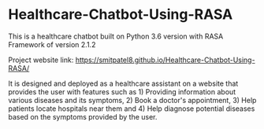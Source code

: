 # Healthcare-Chatbot-Using-RASA
This is a healthcare chatbot built on Python 3.6 version with RASA Framework of version 2.1.2

Project website link: https://smitpatel8.github.io/Healthcare-Chatbot-Using-RASA/

It is designed and deployed as a healthcare assistant on a website that provides the user with features such as 1) Providing information about various diseases and its symptoms, 2) Book a doctor's appointment, 3) Help patients locate hospitals near them and 4) Help diagnose potential diseases based on the symptoms provided by the user. 
